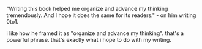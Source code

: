 "Writing this book helped me organize and advance my thinking tremendously. And I hope it does the same for its readers." - on him writing 0to1. 

i like how he framed it as "organize and advance my thinking". that's a powerful phrase. that's exactly what i hope to do with my writing.

